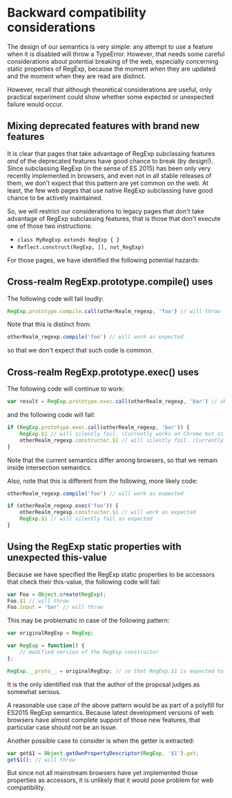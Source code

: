 # Backward compatibility considerations

The design of our semantics is very simple: any attempt to use a feature when it is disabled will throw a TypeError.
However, that needs some careful considerations about potential breaking of the web, especially concerning static properties of RegExp, because the moment when they are updated and the moment when they are read are distinct.

However, recall that although theoretical considerations are useful, only practical experiment could show whether some expected or unexpected failure would occur.

## Mixing deprecated features with brand new features

It is clear that pages that take advantage of RegExp subclassing features *and* of the deprecated features have good chance to break (by design!).
Since subclassing RegExp (in the sense of ES 2015) has been only very recently implemented in browsers, and even not in all stable releases of them, we don't expect that this pattern are yet common on the web. At least, the few web pages that use native RegExp subclassing have good chance to be actively maintained.

So, we will restrict our considerations to legacy pages that don't take advantage of RegExp subclassing features, that is those that don't execute one of those two instructions:

* `class MyRegExp extends RegExp { }`
* `Reflect.construct(RegExp, [], not_RegExp)`

For those pages, we have identified the following potential hazards:

## Cross-realm RegExp.prototype.compile() uses

The following code will fail loudly:

```js
RegExp.prototype.compile.call(otherRealm_regexp, 'foo') // will throw
```

Note that this is distinct from:

```js
otherRealm_regexp.compile('foo') // will work as expected
```

so that we don't expect that such code is common.

## Cross-realm RegExp.prototype.exec() uses

The following code will continue to work:

```js
var result = RegExp.prototype.exec.call(otherRealm_regexp, 'bar') // ok
```

and the following code will fail:

```js
if (RegExp.prototype.exec.call(otherRealm_regexp, 'bar')) {
    RegExp.$1 // will silently fail. (Currently works on Chrome but silently fails on Firefox)
    otherRealm_regexp.constructor.$1 // will silently fail. (Currently works on Firefox but silently fails on Chrome)
}
```

Note that the current semantics differ among browsers, so that we remain inside intersection semantics.

Also, note that this is different from the following, more likely code:

```js
otherRealm_regexp.compile('foo') // will work as expected

if (otherRealm_regexp.exec('foo')) {
    otherRealm_regexp.constructor.$1 // will work as expected
    RegExp.$1 // will silently fail as expected
}
```


## Using the RegExp static properties with unexpected this-value

Because we have specified the RegExp static properties to be accessors that check their this-value, the following code will fail:

```js
var Foo = Object.create(RegExp);
Foo.$1 // will throw
Foo.input = 'bar' // will throw
```

This may be problematic in case of the following pattern:

```js
var originalRegExp = RegExp;

var RegExp = function() {
    // modified version of the RegExp constructor
};

RegExp.__proto__ = originalRegExp; // so that RegExp.$1 is expected to continue to work.
```

It is the only identified risk that the author of the proposal judges as somewhat serious.

A reasonable use case of the above pattern would be as part of a polyfill for ES2015 RegExp semantics. Because latest development versions of web browsers have almost complete support of those new features, that particular case should not be an issue. 

Another possible case to consider is when the getter is extracted:

```js
var get$1 = Object.getOwnPropertyDescriptor(RegExp, '$1').get;
get$1(); // will throw
```

But since not all mainstream browsers have yet implemented those properties as accessors, it is unlikely that it would pose problem for web compatibility.



